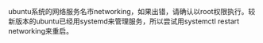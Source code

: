 ubuntu系统的网络服务名市networking，如果出错，请确认以root权限执行。较新版本的ubuntu已经用systemd来管理服务，所以尝试用systemctl restart networking来重启。
